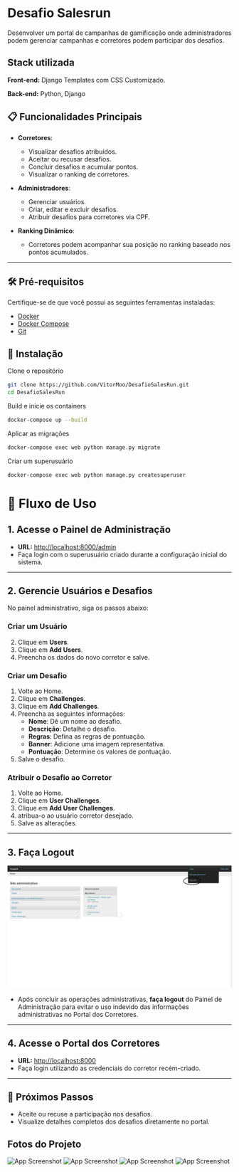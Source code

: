 
# Desafio Salesrun

Desenvolver um portal de campanhas de gamificação onde administradores podem gerenciar campanhas e corretores podem participar dos desafios.

## Stack utilizada

**Front-end:** Django Templates com CSS Customizado.

**Back-end:** Python, Django

## 📋 Funcionalidades Principais

- **Corretores**:
  - Visualizar desafios atribuídos.
  - Aceitar ou recusar desafios.
  - Concluir desafios e acumular pontos.
  - Visualizar o ranking de corretores.

- **Administradores**:
  - Gerenciar usuários.
  - Criar, editar e excluir desafios.
  - Atribuir desafios para corretores via CPF.

- **Ranking Dinâmico**:
  - Corretores podem acompanhar sua posição no ranking baseado nos pontos acumulados.

---

## 🛠️ Pré-requisitos

Certifique-se de que você possui as seguintes ferramentas instaladas:

- [Docker](https://www.docker.com/)
- [Docker Compose](https://docs.docker.com/compose/)
- [Git](https://git-scm.com/)


## 🚀 Instalação

Clone o repositório
```bash
git clone https://github.com/VitorMoo/DesafioSalesRun.git
cd DesafioSalesRun
```

Build e inicie os containers
```bash
docker-compose up --build
```

Aplicar as migrações
```bash
docker-compose exec web python manage.py migrate
```

Criar um superusuário
```bash
docker-compose exec web python manage.py createsuperuser
```


    
# 📘 Fluxo de Uso

## 1. Acesse o Painel de Administração
- **URL:** [http://localhost:8000/admin](http://localhost:8000/admin)
- Faça login com o superusuário criado durante a configuração inicial do sistema.

---

## 2. Gerencie Usuários e Desafios
No painel administrativo, siga os passos abaixo:

### Criar um Usuário
2. Clique em **Users**.
1. Clique em **Add Users**.
3. Preencha os dados do novo corretor e salve.

### Criar um Desafio
1. Volte ao Home.
2. Clique em **Challenges**.
3. Clique em **Add Challenges**.
4. Preencha as seguintes informações:
   - **Nome**: Dê um nome ao desafio.
   - **Descrição**: Detalhe o desafio.
   - **Regras**: Defina as regras de pontuação.
   - **Banner**: Adicione uma imagem representativa.
   - **Pontuação**: Determine os valores de pontuação.
5. Salve o desafio.

### Atribuir o Desafio ao Corretor
1. Volte ao Home.
2. Clique em **User Challenges**.
3. Clique em **Add User Challenges**.
4. atribua-o ao usuário corretor desejado.
3. Salve as alterações.

---

## 3. Faça Logout
![App Screenshot](static/images/LOGOUT.png)
- Após concluir as operações administrativas, **faça logout** do Painel de Administração para evitar o uso indevido das informações administrativas no Portal dos Corretores.

---

## 4. Acesse o Portal dos Corretores
- **URL:** [http://localhost:8000](http://localhost:8000)
- Faça login utilizando as credenciais do corretor recém-criado.

---

## 🚀 Próximos Passos
- Aceite ou recuse a participação nos desafios.
- Visualize detalhes completos dos desafios diretamente no portal.

## Fotos do Projeto
![App Screenshot](static/images/login.png)
![App Screenshot](static/images/pg_inicial.png)
![App Screenshot](static/images/meus_desafios.png)
![App Screenshot](static/images/Ranking.png)

